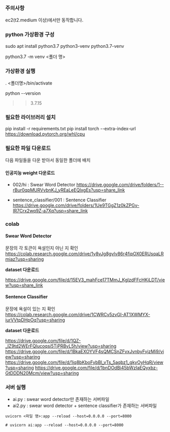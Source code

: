 ### 주의사항
ec2(t2.medium 이상)에서만 동작합니다. 

### python 가상환경 구성
sudo apt install python3.7 python3-venv python3.7-venv

python3.7 -m venv <폴더 명>

### 가상환경 실행
. <폴더명>/bin/activate

python --version
>> 3.7.15

### 필요한 라이브러리 설치

pip install -r requirements.txt
pip install torch --extra-index-url https://download.pytorch.org/whl/cpu
 
### 필요한 파일 다운로드
다음 파일들을 다운 받아서 동일한 폴더에 배치

#### 인공지능 weight 다운로드
- 002/hi : Swear Word Detector
https://drive.google.com/drive/folders/1--rBur0qpMURVvbnKJ_yREaLeEQlxgEs?usp=share_link

- sentence_classifier/001 : Sentence Classifier
https://drive.google.com/drive/folders/1Ue9TGgZ1z0kZPGv-IR7Crx2wq9Z-a7Xq?usp=share_link


### colab
#### Swear Word Detector
문장의 각 토큰이 욕설인지 아닌 지 확인
https://colab.research.google.com/drive/1y8vJg8gvlv86r4fipOX0ERUsqaLRmiaz?usp=sharing

**dataset 다운로드**

https://drive.google.com/file/d/15EV3_mahFce17TMmJ_KgIzdFFcHKiLDT/view?usp=share_link

#### Sentence Classifier
문장에 욕설이 있는 지 확인
https://colab.research.google.com/drive/1CWRCv5zvGI-AT1XWMYX-iurVVtpDHpOq?usp=sharing

**dataset 다운로드**

https://drive.google.com/file/d/1QZ-_IZ9td2WErFQlucoqsi5TjPRBvL5h/view?usp=sharing
https://drive.google.com/file/d/1BkaEXOYVF4sQMCSnZFvxJvnbyFvjzMi9/view?usp=sharing
https://drive.google.com/file/d/1iq8bKboFybBl_vTs_5aqbz1_gkyOyHqR/view?usp=sharing
https://drive.google.com/file/d/1bnDOdBi45bWzIaEQyxbz-GtDDDN20Mcm/view?usp=sharing

### 서버 실행
- ai.py : swear word detector만 존재하는 서버파일
- ai2.py : swear word detector + sentence classifier가 존재하는 서버파일

```
uvicorn <파일 명>:app --reload --host=0.0.0.0 --port=8000

# uvicorn ai:app --reload --host=0.0.0.0 --port=8000
```
